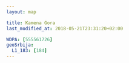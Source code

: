 ```yaml
---
layout: map

title: Kamena Gora
last_modified_at: 2018-05-21T23:31:20+02:00

WDPA: [555561726]
geoSrbija:
  L1_183: [184]
---
```

